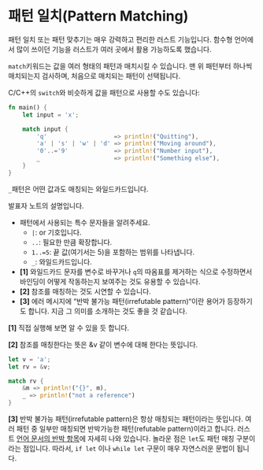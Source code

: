 # 패턴 일치(Pattern Matching)

패턴 일치 또는 패턴 맞추기는 매우 강력하고 편리한 러스트 기능입니다. 함수형 언어에서 많이 쓰이던 기능을 러스트가 여러 곳에서 활용 가능하도록 했습니다.&#x20;

`match`키워드는 값을 여러 형태의 패턴과 매치시킬 수 있습니다. 맨 위 패턴부터 하나씩 매치되는지 검사하며, 처음으로 매치되는 패턴이 선택됩니다.

C/C++의 `switch`와 비슷하게 값을 패턴으로 사용할 수도 있습니다:

```rust
fn main() {
    let input = 'x';

    match input {
        'q'                   => println!("Quitting"),
        'a' | 's' | 'w' | 'd' => println!("Moving around"),
        '0'..='9'             => println!("Number input"),
        _                     => println!("Something else"),
    }
}
```

`_`패턴은 어떤 값과도 매칭되는 와일드카드입니다.

발표자 노트의 설명입니다.&#x20;

* 패턴에서 사용되는 특수 문자들을 알려주세요.
  * `|`: or 기호입니다.
  * `..`: 필요한 만큼 확장합니다.
  * `1..=5`: 끝 값(여기서는 5)을 포함하는 범위를 나타냅니다.
  * `_`: 와일드카드입니다.
* **\[1]** 와일드카드 문자를 변수로 바꾸거나 `q`의 따옴표를 제거하는 식으로 수정하면서 바인딩이 어떻게 작동하는지 보여주는 것도 유용할 수 있습니다.
* **\[2]** 참조를 매칭하는 것도 시연할 수 있습니다.
* **\[3]** 에러 메시지에 “반박 불가능 패턴(irrefutable pattern)“이란 용어가 등장하기도 합니다. 지금 그 의미를 소개하는 것도 좋을 것 같습니다.

**\[1]** 직접 실행해 보면 알 수 있을 듯 합니다.&#x20;

**\[2]** 참조를 매칭한다는 뜻은 \&v 같이 변수에 대해 한다는 뜻입니다.&#x20;

```rust
let v = 'a';
let rv = &v;

match rv {
    &m => println!("{}", m),
    _ => println!("not a reference")
}
```

**\[3]**   반박 불가능 패턴(irrefutable pattern)은 항상 매칭되는 패턴이라는 뜻입니다. 여러 패턴 중 일부만 매칭되면 반박가능한 패턴(refutable pattern)이라고 합니다. 러스트 [언어 문서의 반박 항목](https://doc.rust-lang.org/book/ch18-02-refutability.html)에 자세히 나와 있습니다. 놀라운 점은 `let`도 패턴 매칭 구분이라는 점입니다. 따라서, `if let` 이나 `while let` 구문이 매우 자연스러운 문법이 됩니다.&#x20;









